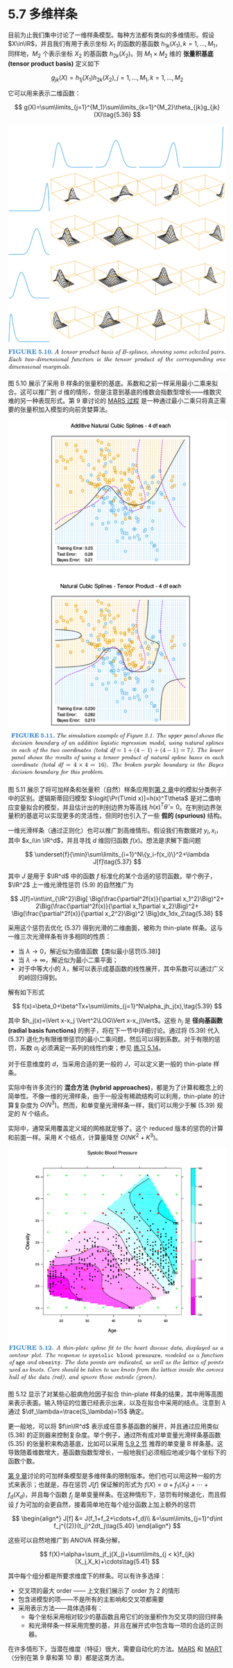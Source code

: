 # 5.7 多维样条

目前为止我们集中讨论了一维样条模型。每种方法都有类似的多维情形。假设 $X\in\IR$，并且我们有用于表示坐标 $X_1$ 的函数的基函数 $h_{1k}(X_1),k=1,\ldots,M_1$，同样地，$M_2$ 个表示坐标 $X_2$ 的基函数 $h_{2k}(X_2)$。则 $M_1\times M_2$ 维的 **张量积基底 (tensor product basis)** 定义如下

$$
g_{jk}(X)=h_{1j}(X_1)h_{2k}(X_2),j=1,\ldots, M_1, k=1,\ldots,M_2\tag{5.35}
$$

它可以用来表示二维函数：

$$
g(X)=\sum\limits_{j=1}^{M_1}\sum\limits_{k=1}^{M_2}\theta_{jk}g_{jk}(X)\tag{5.36}
$$

![](../img/05/fig5.10.png)

图 5.10 展示了采用 B 样条的张量积的基底。系数和之前一样采用最小二乘来拟合。这可以推广到 $d$ 维的情形，但是注意到基底的维数会指数型增长——维数灾难的另一种表现形式。第 9 章讨论的 [MARS 过程](../09-Additive-Models-Trees-and-Related-Methods/9.4-MARS/index.html) 是一种通过最小二乘只将真正需要的张量积加入模型的向前贪婪算法。

![](../img/05/fig5.11.png)

图 5.11 展示了将可加样条和张量积（自然）样条应用到[第 2 章](../02-Overview-of-Supervised-Learning/2.1-Introduction/index.html)中的模拟分类例子中的区别。逻辑斯蒂回归模型 $\logit[\Pr(T\mid x)]=h(x)^T\theta$ 是对二值响应变量拟合的模型，并且估计出的判别边界为等高线 $h(x)^T\hat\theta=0$。在判别边界张量积的基底可以实现更多的灵活性，但同时也引入了一些 **假的 (spurious)** 结构。

一维光滑样条（通过正则化）也可以推广到高维情形。假设我们有数据对 $y_i,x_i$，其中 $x_i\in \IR^d$，并且寻找 $d$ 维回归函数 $f(x)$。想法是求解下面问题

$$
\underset{f}{\min}\sum\limits_{i=1}^N\{y_i-f(x_i)\}^2+\lambda J[f]\tag{5.37}
$$

其中 $J$ 是用于 $\IR^d$ 中的函数 $f$ 标准化的某个合适的惩罚函数。举个例子，$\IR^2$ 上一维光滑性惩罚 (5.9) 的自然推广为

$$
J[f]=\int\int_{\IR^2}\Big[
\Big(\frac{\partial^2f(x)}{\partial x_1^2}\Big)^2+
2\Big(\frac{\partial^2f(x)}{\partial x_1\partial x_2}\Big)^2+
\Big(\frac{\partial^2f(x)}{\partial x_2^2}\Big)^2
\Big]dx_1dx_2\tag{5.38}
$$

采用这个惩罚去优化 (5.37) 得到光滑的二维曲面，被称为 thin-plate 样条。这与一维三次光滑样条有许多相同的性质：

- 当 $\lambda\rightarrow 0$，解近似为插值函数【类似最小惩罚(5.38)】
- 当 $\lambda\rightarrow\infty$，解近似为最小二乘平面；
- 对于中等大小的 $\lambda$，解可以表示成基函数的线性展开，其中系数可以通过广义的岭回归得到。

解有如下形式

$$
f(x)=\beta_0+\beta^Tx+\sum\limits_{j=1}^N\alpha_jh_j(x),\tag{5.39}
$$

其中 $h_j(x)=\Vert x-x_j \Vert^2\LOG\Vert x-x_j\Vert$。这些 $h_j$ 是 **径向基函数 (radial basis functions)** 的例子，将在下一节中详细讨论。通过将 (5.39) 代入 (5.37) 退化为有限维带惩罚的最小二乘问题，然后可以得到系数。对于有限的惩罚，系数 $\alpha_j$ 必须满足一系列的线性约束；参见 [练习 5.14](https://github.com/szcf-weiya/ESL-CN/issues/166)。

对于任意维度的 $d$，当采用合适的更一般的 $J$，可以定义更一般的 thin-plate 样条。

实际中有许多流行的 **混合方法 (hybrid approaches)**，都是为了计算和概念上的简单性。不像一维的光滑样条，由于一般没有稀疏结构可以利用，thin-plate 的计算复杂度为 $O(N^3)$。然而，和单变量光滑样条一样，我们可以用少于解 (5.39) 规定的 $N$ 个结点。

实际中，通常采用覆盖定义域的网格就足够了。这个 reduced 版本的惩罚的计算和前面一样。采用 $K$ 个结点，计算量降至 $O(NK^2+K^3)$。

![](../img/05/fig5.12.png)

图 5.12 显示了对某些心脏病危险因子拟合 thin-plate 样条的结果，其中用等高图来表示表面。输入特征的位置已经表示出来，以及在拟合中采用的结点。注意到 $\lambda$ 通过 $\df_\lambda=\trace(S_\lambda)=15$ 确定。

更一般地，可以将 $f\in\IR^d$ 表示成任意多基函数的展开，并且通过应用类似 (5.38) 的正则器来控制复杂度。举个例子，通过所有成对单变量光滑样条基函数 (5.35) 的张量积来构造基底，比如可以采用 [5.9.2 节](5.9-Wavelet-Smoothing/index.html#_2) 推荐的单变量 B 样条基。这导致随着维数增大，基函数指数型增长，一般地我们必须相应地减少每个坐标下的函数个数。

[第 9 章](../09-Additive-Models-Trees-and-Related-Methods/9.1-Generalized-Additive-Models/index.html)讨论的可加样条模型是多维样条的限制版本。他们也可以用这种一般的方式来表示；也就是，存在惩罚 $J[f]$ 保证解的形式为 $f(X)=\alpha+f_1(X_1)+\cdots+f_d(X_d)$，并且每个函数 $f_j$ 是单变量样条。在这种情形下，惩罚有时候退化，而且假设 $f$ 为可加的会更自然，接着简单地在每个组分函数上加上额外的惩罚

$$
\begin{align*}
J[f] &= J(f_1+f_2+\cdots+f_d)\\
&=\sum\limits_{j=1}^d\int f_j^{(2)}(t_j)^2dt_j\tag{5.40}
\end{align*}
$$

这些可以自然地推广到 ANOVA 样条分解，

$$
f(X)=\alpha+\sum_jf_j(X_j)+\sum\limits_{j < k}f_{jk}(X_j,X_k)+\cdots\tag{5.41}
$$

其中每个组分都是所要求维度下的样条。可以有许多选择：

- 交叉项的最大 order —— 上文我们展示了 order 为 2 的情形
- 包含进模型的项——不是所有的主影响和交叉项都需要
- 采用表示方法——具体选择有：
    - 每个坐标采用相对较少的基函数且用它们的张量积作为交叉项的回归样条
    - 和光滑样条一样采用完整的基，并且在展开式中包含每一项的合适的正则器。

在许多情形下，当潜在维度（特征）很大，需要自动化的方法。[MARS](../09-Additive-Models-Trees-and-Related-Methods/9.4-MARS/index.html) 和 [MART](../10-Boosting-and-Additive-Trees/10.10-Numerical-Optimization-via-Gradient-Boosting/index.html)（分别在第 9 章和第 10 章）都是这类方法。
